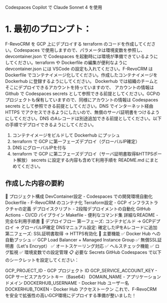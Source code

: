 Codespaces Copilot で Claude Sonnet 4 を使用
# 1. 最初のプロンプト：
F-RevoCRM を GCP 上にデプロイする terraform のコードを作成してください。Codespaces で使用しますので、パラメータは環境変数を参照し、 devcontainer.json で Codespaces を起動時には環境が準備できているようにしてください。terraform や Dockerfile の編集が便利なように devcontainer.json には VSCode の設定も入れてください。F-RevoCRM は Dockerfile でコンテナイメージ化してください。作成したコンテナイメージを Dockerhub に登録するようにしてください。 Dockerhub では組織のチームとそこにデプロイできるアカウントを持っていますので、 アカウントの情報はGithub で Codespaces  secrets として参照できる前提としてください。GCPのプロジェクトも保有していますので、同様にアカウントの情報は Codespaces  secrets として参照できる前提としてください。DNS でインターネット経由 HTTPS でアクセスできるようにしたいので、無償のサーバ証明書をつけるようにしてください。DNS のAレコードは別途追加できる前提としてください。以下の手順でデプロイできるようにしてください。
1. コンテナイメージをビルドして Dockerhub にプッシュ
2. terraform で GCP に第一フェーズデプロイ（グローバルIP確定）
3. DNS にグローバルIPを付与
2. terraform で GCP に第二フェーズデプロイ（サーバ証明書取得&HTTPSポート解放）
secrets に設定する内容も含めて利用手順を README.md にまとめてください。

## 作成した内容の要約
📁 プロジェクト構成
DevContainer設定 - Codespaces での開発環境自動化
Dockerfile - F-RevoCRM のコンテナ化
Terraform設定 - GCP インフラストラクチャの定義
デプロイスクリプト - 2段階デプロイメントの自動化
GitHub Actions - CI/CD パイプライン
Makefile - 便利なコマンド集
詳細なREADME - 完全な利用手順書
🚀 デプロイフロー
第一フェーズ: コンテナビルド → GCPデプロイ → グローバルIP確定
DNSマニュアル設定: 確定したIPをAレコードに追加
第二フェーズ: SSL証明書取得 → HTTPS有効化
🔧 主要機能
✅ Docker Hub への自動プッシュ
✅ GCP Load Balancer + Managed Instance Group
✅ 無償SSL証明書（Let's Encrypt）
✅ オートスケーリング対応
✅ ヘルスチェック機能
✅ ログ監視
✅ 環境変数での設定管理
📋 必要な Secrets
GitHub Codespaces で以下のシークレットを設定してください：

GCP_PROJECT_ID - GCP プロジェクト ID
GCP_SERVICE_ACCOUNT_KEY - GCP サービスアカウントキー（Base64）
DOMAIN_NAME - アプリケーションドメイン
DOCKERHUB_USERNAME - Docker Hub ユーザー名
DOCKERHUB_TOKEN - Docker Hub アクセストークン
これで、F-RevoCRM を安全で拡張性の高いGCP環境にデプロイする準備が整いました！